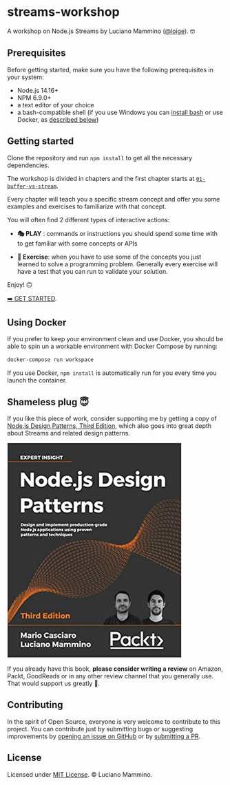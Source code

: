 # streams-workshop

A workshop on Node.js Streams by Luciano Mammino ([@loige](https://twitter.com/loige)). 🤓


## Prerequisites

Before getting started, make sure you have the following prerequisites in your system:

- Node.js 14.16+
- NPM 6.9.0+
- a text editor of your choice
- a bash-compatible shell (if you use Windows you can [install bash](https://www.windowscentral.com/how-install-bash-shell-command-line-windows-10) or use Docker, as [described below](#using-docker))


## Getting started

Clone the repository and run `npm install` to get all the necessary dependencies.

The workshop is divided in chapters and the first chapter starts at [`01-buffer-vs-stream`](01-buffer-vs-stream/README.md).

Every chapter will teach you a specific stream concept and offer you some examples and exercises to familiarize with that concept.

You will often find 2 different types of interactive actions:

- **🎭 PLAY** : commands or instructions you should spend some time with to get familiar with some concepts or APIs

- **🏹 Exercise**: when you have to use some of the concepts you just learned to solve a programming problem. Generally every exercise will have a test that you can run to validate your solution.


Enjoy! 🙃


[➡️ GET STARTED](01-buffer-vs-stream/README.md).


## Using Docker

If you prefer to keep your environment clean and use Docker, you should be able to spin un a workable environment with Docker Compose by running:

```bash
docker-compose run workspace
```

If you use Docker, `npm install` is automatically run for you every time you launch the container.


## Shameless plug 😇

If you like this piece of work, consider supporting me by getting a copy of [Node.js Design Patterns, Third Edition](https://www.nodejsdesignpatterns.com/), which also goes into great depth about Streams and related design patterns.

[![Node.js Design Patterns, Third Edition by Mario Casciaro and Luciano Mammino](./node-js-design-patterns.jpg)](https://www.nodejsdesignpatterns.com/)

If you already have this book, **please consider writing a review** on Amazon, Packt, GoodReads or in any other review channel that you generally use. That would support us greatly 🙏.


## Contributing

In the spirit of Open Source, everyone is very welcome to contribute to this project.
You can contribute just by submitting bugs or suggesting improvements by
[opening an issue on GitHub](https://github.com/lmammino/streams-workshop/issues) or by [submitting a PR](https://github.com/lmammino/streams-workshop/pulls).


## License

Licensed under [MIT License](LICENSE). © Luciano Mammino.
